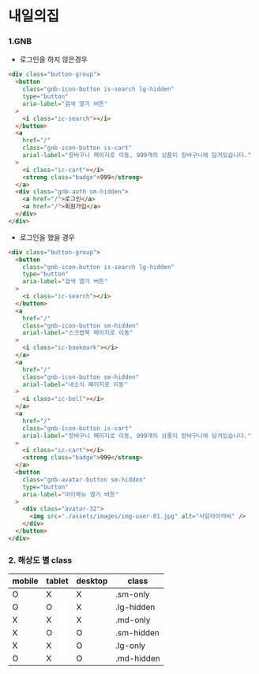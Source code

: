# 내일의집

### 1.GNB

- 로그인을 하지 않은경우

```html
<div class="button-group">
  <button
    class="gnb-icon-button is-search lg-hidden"
    type="button"
    aria-label="검색 열기 버튼"
  >
    <i class="ic-search"></i>
  </button>
  <a
    href="/"
    class="gnb-icon-button is-cart"
    arial-label="장바구니 페이지로 이동, 999개의 상품이 장바구니에 담겨있습니다."
  >
    <i class="ic-cart"></i>
    <strong class="badge">999</strong>
  </a>
  <div class="gnb-auth sm-hidden">
    <a href="/">로그인</a>
    <a href="/">회원가입</a>
  </div>
</div>
```

- 로그인을 했을 경우

```html
<div class="button-group">
  <button
    class="gnb-icon-button is-search lg-hidden"
    type="button"
    aria-label="검색 열기 버튼"
  >
    <i class="ic-search"></i>
  </button>
  <a
    href="/"
    class="gnb-icon-button sm-hidden"
    arial-label="스크랩북 페이지로 이동"
  >
    <i class="ic-bookmark"></i>
  </a>
  <a
    href="/"
    class="gnb-icon-button sm-hidden"
    arial-label="내소식 페이지로 이동"
  >
    <i class="ic-bell"></i>
  </a>
  <a
    href="/"
    class="gnb-icon-button is-cart"
    arial-label="장바구니 페이지로 이동, 999개의 상품이 장바구니에 담겨있습니다."
  >
    <i class="ic-cart"></i>
    <strong class="badge">999</strong>
  </a>
  <button
    class="gnb-avatar-button sm-hidden"
    type="button"
    aria-label="마이메뉴 열기 버튼"
  >
    <div class="avatar-32">
      <img src="./assets/images/img-user-01.jpg" alt="사달라아저씨" />
    </div>
  </button>
</div>
```

### 2. 해상도 별 class

| mobile | tablet | desktop | class      |
| ------ | ------ | ------- | ---------- |
| O      | X      | X       | .sm-only   |
| O      | O      | X       | .lg-hidden |
| X      | X      | X       | .md-only   |
| X      | O      | O       | .sm-hidden |
| X      | X      | O       | .lg-only   |
| O      | X      | O       | .md-hidden |
